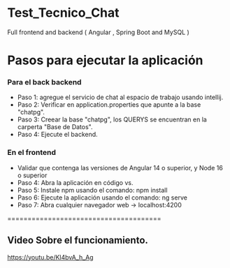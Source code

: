 # Test_Tecnico_Chat
Full frontend and backend ( Angular , Spring Boot and MySQL )

Pasos para ejecutar la aplicación
=============================
### Para el back backend
- Paso 1: agregue el servicio de chat al espacio de trabajo usando intellij.
- Paso 2: Verificar en application.properties que apunte a la base "chatpg".
- Paso 3: Creear la base "chatpg", los QUERYS se encuentran en la carperta "Base de Datos".
- Paso 4: Ejecute el backend.                                                   
                                                                              
### En el frontend       
- Validar que contenga las versiones de Angular 14 o superior, y Node 16 o superior                                                             
- Paso 4: Abra la aplicación en código vs.
- Paso 5: Instale npm usando el comando: npm install
- Paso 6: Ejecute la aplicación usando el comando: ng serve
- Paso 7: Abra cualquier navegador web -> localhost:4200

======================================

## Video Sobre el funcionamiento.                                    
https://youtu.be/Kl4bvA_h_Ag
                                                                                             
